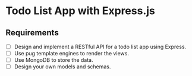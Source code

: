 # Todo List App with Express.js

## Requirements

- [ ] Design and implement a RESTful API for a todo list app using Express.
- [ ] Use pug template engines to render the views.
- [ ] Use MongoDB to store the data.
- [ ] Design your own models and schemas.